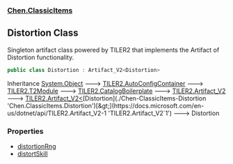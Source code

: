 
### [Chen.ClassicItems](./Chen-ClassicItems 'Chen.ClassicItems')

## Distortion Class
Singleton artifact class powered by TILER2 that implements the Artifact of Distortion functionality.  
```csharp
public class Distortion : Artifact_V2<Distortion>
```
Inheritance [System.Object](https://docs.microsoft.com/en-us/dotnet/api/System.Object 'System.Object') &#129106; [TILER2.AutoConfigContainer](https://docs.microsoft.com/en-us/dotnet/api/TILER2.AutoConfigContainer 'TILER2.AutoConfigContainer') &#129106; [TILER2.T2Module](https://docs.microsoft.com/en-us/dotnet/api/TILER2.T2Module 'TILER2.T2Module') &#129106; [TILER2.CatalogBoilerplate](https://docs.microsoft.com/en-us/dotnet/api/TILER2.CatalogBoilerplate 'TILER2.CatalogBoilerplate') &#129106; [TILER2.Artifact_V2](https://docs.microsoft.com/en-us/dotnet/api/TILER2.Artifact_V2 'TILER2.Artifact_V2') &#129106; [TILER2.Artifact_V2&lt;](https://docs.microsoft.com/en-us/dotnet/api/TILER2.Artifact_V2-1 'TILER2.Artifact_V2`1')[Distortion](./Chen-ClassicItems-Distortion 'Chen.ClassicItems.Distortion')[&gt;](https://docs.microsoft.com/en-us/dotnet/api/TILER2.Artifact_V2-1 'TILER2.Artifact_V2`1') &#129106; Distortion  

### Properties
- [distortionRng](./Chen-ClassicItems-Distortion-distortionRng 'Chen.ClassicItems.Distortion.distortionRng')
- [distortSkill](./Chen-ClassicItems-Distortion-distortSkill 'Chen.ClassicItems.Distortion.distortSkill')

